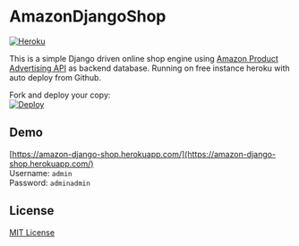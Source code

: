 AmazonDjangoShop
================

[![Heroku](https://heroku-badge.herokuapp.com/?app=amazon-django-shop)](https://amazon-django-shop.herokuapp.com/)

This is a simple Django driven online shop engine using [Amazon Product Advertising API](https://docs.aws.amazon.com/AWSECommerceService/latest/DG/becomingDev.html) as backend database. Running on free instance heroku with auto deploy from Github.

Fork and deploy your copy:  
[![Deploy](https://www.herokucdn.com/deploy/button.svg)](https://heroku.com/deploy)

## Demo
[https://amazon-django-shop.herokuapp.com/](https://amazon-django-shop.herokuapp.com/)  
Username: `admin`  
Password: `adminadmin`

## License
[MIT License](LICENSE)
